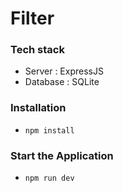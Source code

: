 # Filter

### Tech stack
* Server : ExpressJS
* Database : SQLite

### Installation
* `npm install`

### Start the Application
* `npm run dev`